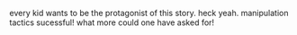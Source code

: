 <!--
title: firstname lastname and the figment of author's imagination
slug: book/one
order: 1
tags: young adult, fantasy, fiction
-->

every kid wants to be the protagonist of this story. heck yeah. manipulation tactics sucessful! what more could one have asked for!
